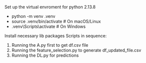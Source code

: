Set up the virtual envroment for python 2.13.8
- python -m venv .venv
- source .venv/bin/activate   # On macOS/Linux
- .venv\Scripts\activate      # On Windows

Install necessary lib packages
Scripts in sequence:
1. Running the A.py first to get df.csv file
2. Running the feature_selection.py to generate df_updated_file.csv
3. Running the DL.py for predictions
